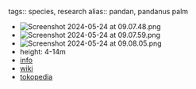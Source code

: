 tags:: species, research
alias:: pandan, pandanus palm

- ![Screenshot 2024-05-24 at 09.07.48.png](https://peach-geographical-bat-397.mypinata.cloud/ipfs/QmVcgHn3sNKFmFdXRQCjMQ8u2sKYtzhYubDjL6nTxsQyNT)
- ![Screenshot 2024-05-24 at 09.07.59.png](https://peach-geographical-bat-397.mypinata.cloud/ipfs/QmeDiXk2h9BjeiHQ7aZPiB3eYYEkrohRnpGQPhjLEjFwkH)
- ![Screenshot 2024-05-24 at 09.08.05.png](https://peach-geographical-bat-397.mypinata.cloud/ipfs/QmNc5RKXp9btMc9HcicWPi4KuiCfbxRQF61UKLafhVKrd7)
- height: 4-14m
- [info](http://www.plantsofasia.com/index/pandanus/0-727)
- [wiki](https://en.wikipedia.org/wiki/Pandanus_tectorius)
- [tokopedia](https://www.tokopedia.com/ptlandscape/tanaman-hias-pandanus-tectorius-dengan-pot?extParam=ivf%3Dfalse%26src%3Dsearch)